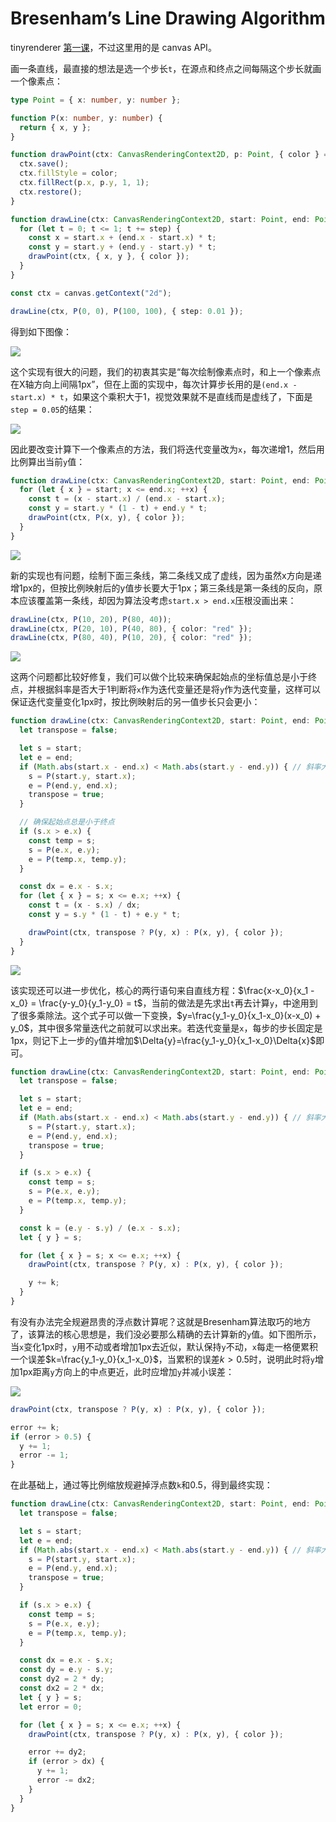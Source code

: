 # Bresenham’s Line Drawing Algorithm

tinyrenderer [第一课](https://github.com/ssloy/tinyrenderer/wiki/Lesson-1:-Bresenham%E2%80%99s-Line-Drawing-Algorithm)，不过这里用的是 canvas API。

画一条直线，最直接的想法是选一个步长`t`，在源点和终点之间每隔这个步长就画一个像素点：

```ts
type Point = { x: number, y: number };

function P(x: number, y: number) {
  return { x, y };
}

function drawPoint(ctx: CanvasRenderingContext2D, p: Point, { color } = { color: 'black' }) {
  ctx.save();
  ctx.fillStyle = color;
  ctx.fillRect(p.x, p.y, 1, 1);
  ctx.restore();
}

function drawLine(ctx: CanvasRenderingContext2D, start: Point, end: Point, { color, step } = { color: 'black', step: 0.01 }) {
  for (let t = 0; t <= 1; t += step) {
    const x = start.x + (end.x - start.x) * t;
    const y = start.y + (end.y - start.y) * t;
    drawPoint(ctx, { x, y }, { color });
  }
}

const ctx = canvas.getContext("2d");

drawLine(ctx, P(0, 0), P(100, 100), { step: 0.01 });
```

<script>
function P(x, y) {
  return { x, y };
}

function drawPoint(ctx, p, { color = 'black' }) {
  ctx.save();
  ctx.fillStyle = color;
  ctx.fillRect(p.x, p.y, 1, 1);
  ctx.restore();
}

function drawLine(ctx, start, end, { color = 'black', step = 0.01 }) {
  for (let t = 0; t <= 1; t += step) {
    const x = start.x + (end.x - start.x) * t;
    const y = start.y + (end.y - start.y) * t;
    drawPoint(ctx, { x, y }, { color });
  }
}
</script>

得到如下图像：

<img src="./naive-algorithm.png" />

这个实现有很大的问题，我们的初衷其实是“每次绘制像素点时，和上一个像素点在X轴方向上间隔1px”，但在上面的实现中，每次计算步长用的是`(end.x - start.x) * t`，如果这个乘积大于1，视觉效果就不是直线而是虚线了，下面是`step = 0.05`的结果：

<img src="./naive-error.png" />

因此要改变计算下一个像素点的方法，我们将迭代变量改为`x`，每次递增1，然后用比例算出当前`y`值：

```ts
function drawLine(ctx: CanvasRenderingContext2D, start: Point, end: Point, { color } = { color: 'black' }) {
  for (let { x } = start; x <= end.x; ++x) {
    const t = (x - start.x) / (end.x - start.x);
    const y = start.y * (1 - t) + end.y * t;
    drawPoint(ctx, P(x, y), { color });
  }
}
```

<img src="./opt-algorithm.png" />

新的实现也有问题，绘制下面三条线，第二条线又成了虚线，因为虽然x方向是递增1px的，但按比例映射后的y值步长要大于1px；第三条线是第一条线的反向，原本应该覆盖第一条线，却因为算法没考虑`start.x > end.x`压根没画出来：

```ts
drawLine(ctx, P(10, 20), P(80, 40));
drawLine(ctx, P(20, 10), P(40, 80), { color: "red" });
drawLine(ctx, P(80, 40), P(10, 20), { color: "red" });
```

<img src="./opt-error.png" />

这两个问题都比较好修复，我们可以做个比较来确保起始点的坐标值总是小于终点，并根据斜率是否大于1判断将`x`作为迭代变量还是将`y`作为迭代变量，这样可以保证迭代变量变化1px时，按比例映射后的另一值步长只会更小：

```ts
function drawLine(ctx: CanvasRenderingContext2D, start: Point, end: Point, { color } = { color: 'black' }) {
  let transpose = false;

  let s = start;
  let e = end;
  if (Math.abs(start.x - end.x) < Math.abs(start.y - end.y)) { // 斜率大于1，delta y > delta x，转置
    s = P(start.y, start.x);
    e = P(end.y, end.x);
    transpose = true;
  }

  // 确保起始点总是小于终点
  if (s.x > e.x) {
    const temp = s;
    s = P(e.x, e.y);
    e = P(temp.x, temp.y);
  }

  const dx = e.x - s.x;
  for (let { x } = s; x <= e.x; ++x) {
    const t = (x - s.x) / dx;
    const y = s.y * (1 - t) + e.y * t;

    drawPoint(ctx, transpose ? P(y, x) : P(x, y), { color });
  }
}
```

<img src="./opt-fixed.png" />

该实现还可以进一步优化，核心的两行语句来自直线方程：$\frac{x-x_0}{x_1 - x_0} = \frac{y-y_0}{y_1-y_0} = t$，当前的做法是先求出`t`再去计算`y`，中途用到了很多乘除法。这个式子可以做一下变换，$y=\frac{y_1-y_0}{x_1-x_0}(x-x_0) + y_0$，其中很多常量迭代之前就可以求出来。若迭代变量是`x`，每步的步长固定是1px，则记下上一步的`y`值并增加$\Delta{y}=\frac{y_1-y_0}{x_1-x_0}\Delta{x}$即可。

```ts
function drawLine(ctx: CanvasRenderingContext2D, start: Point, end: Point, { color } = { color: 'black' }) {
  let transpose = false;

  let s = start;
  let e = end;
  if (Math.abs(start.x - end.x) < Math.abs(start.y - end.y)) { // 斜率大于1，delta y > delta x
    s = P(start.y, start.x);
    e = P(end.y, end.x);
    transpose = true;
  }

  if (s.x > e.x) {
    const temp = s;
    s = P(e.x, e.y);
    e = P(temp.x, temp.y);
  }

  const k = (e.y - s.y) / (e.x - s.x);
  let { y } = s;

  for (let { x } = s; x <= e.x; ++x) {
    drawPoint(ctx, transpose ? P(y, x) : P(x, y), { color });

    y += k;
  }
}
```

有没有办法完全规避昂贵的浮点数计算呢？这就是Bresenham算法取巧的地方了，该算法的核心思想是，我们没必要那么精确的去计算新的`y`值。如下图所示，当`x`变化1px时，`y`用不动或者增加1px去近似，默认保持`y`不动，`x`每走一格便累积一个误差$k=\frac{y_1-y_0}{x_1-x_0}$，当累积的误差$k>0.5$时，说明此时将`y`增加1px距离`y`方向上的中点更近，此时应增加`y`并减小误差：

<img src="./Bresenham-algorithm.png" />

```ts
drawPoint(ctx, transpose ? P(y, x) : P(x, y), { color });

error += k;
if (error > 0.5) {
  y += 1;
  error -= 1;
}
```

在此基础上，通过等比例缩放规避掉浮点数`k`和0.5，得到最终实现：

```ts
function drawLine(ctx: CanvasRenderingContext2D, start: Point, end: Point, { color } = { color: 'black' }) {
  let transpose = false;

  let s = start;
  let e = end;
  if (Math.abs(start.x - end.x) < Math.abs(start.y - end.y)) { // 斜率大于1，delta y > delta x
    s = P(start.y, start.x);
    e = P(end.y, end.x);
    transpose = true;
  }

  if (s.x > e.x) {
    const temp = s;
    s = P(e.x, e.y);
    e = P(temp.x, temp.y);
  }

  const dx = e.x - s.x;
  const dy = e.y - s.y;
  const dy2 = 2 * dy;
  const dx2 = 2 * dx;
  let { y } = s;
  let error = 0;

  for (let { x } = s; x <= e.x; ++x) {
    drawPoint(ctx, transpose ? P(y, x) : P(x, y), { color });

    error += dy2;
    if (error > dx) {
      y += 1;
      error -= dx2;
    }
  }
}
```
